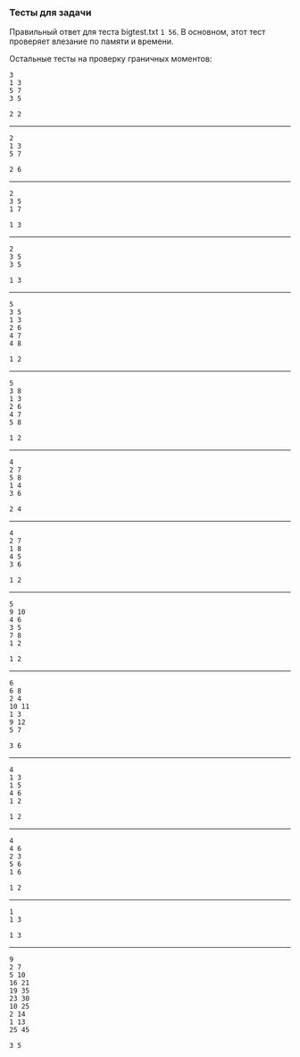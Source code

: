 ### Тесты для задачи

Правильный ответ для теста bigtest.txt `1 56`. В основном, этот тест проверяет влезание по памяти и времени. 

Остальные тесты на проверку граничных моментов:
```
3
1 3
5 7
3 5
```
`2 2`

---

```
2
1 3
5 7
```
`2 6`

---

```
2
3 5
1 7
```
`1 3`

---

```
2
3 5
3 5
```
`1 3`

---

```
5
3 5
1 3
2 6
4 7
4 8
```
`1 2`

---

```
5
3 8
1 3
2 6
4 7
5 8
```
`1 2`

---

```
4
2 7
5 8
1 4
3 6
```
`2 4`

---

```
4
2 7
1 8
4 5
3 6
```
`1 2`

---

```
5
9 10
4 6
3 5
7 8
1 2
```
`1 2`

---

```
6
6 8
2 4
10 11
1 3
9 12
5 7
```
`3 6`

---

```
4
1 3
1 5
4 6
1 2
```
`1 2`

---

```
4
4 6
2 3
5 6
1 6
```
`1 2`

---

```
1
1 3
```
`1 3`

---

```
9
2 7
5 10
16 21
19 35
23 30
10 25
2 14
1 13
25 45
```
`3 5`
